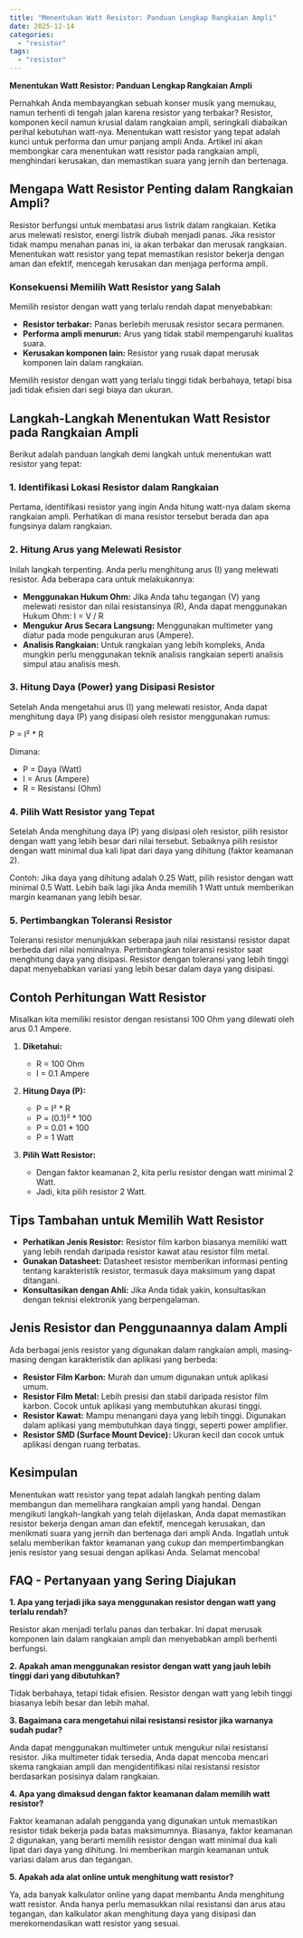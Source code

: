 ```yaml
---
title: "Menentukan Watt Resistor: Panduan Lengkap Rangkaian Ampli"
date: 2025-12-14
categories: 
  - "resistor"
tags: 
  - "resistor"
---
```


**Menentukan Watt Resistor: Panduan Lengkap Rangkaian Ampli**

Pernahkah Anda membayangkan sebuah konser musik yang memukau, namun terhenti di tengah jalan karena resistor yang terbakar? Resistor, komponen kecil namun krusial dalam rangkaian ampli, seringkali diabaikan perihal kebutuhan watt-nya. Menentukan watt resistor yang tepat adalah kunci untuk performa dan umur panjang ampli Anda. Artikel ini akan membongkar cara menentukan watt resistor pada rangkaian ampli, menghindari kerusakan, dan memastikan suara yang jernih dan bertenaga.

## Mengapa Watt Resistor Penting dalam Rangkaian Ampli?

Resistor berfungsi untuk membatasi arus listrik dalam rangkaian. Ketika arus melewati resistor, energi listrik diubah menjadi panas. Jika resistor tidak mampu menahan panas ini, ia akan terbakar dan merusak rangkaian. Menentukan watt resistor yang tepat memastikan resistor bekerja dengan aman dan efektif, mencegah kerusakan dan menjaga performa ampli.

### Konsekuensi Memilih Watt Resistor yang Salah

Memilih resistor dengan watt yang terlalu rendah dapat menyebabkan:

- **Resistor terbakar:** Panas berlebih merusak resistor secara permanen.
- **Performa ampli menurun:** Arus yang tidak stabil mempengaruhi kualitas suara.
- **Kerusakan komponen lain:** Resistor yang rusak dapat merusak komponen lain dalam rangkaian.

Memilih resistor dengan watt yang terlalu tinggi tidak berbahaya, tetapi bisa jadi tidak efisien dari segi biaya dan ukuran.

## Langkah-Langkah Menentukan Watt Resistor pada Rangkaian Ampli

Berikut adalah panduan langkah demi langkah untuk menentukan watt resistor yang tepat:

### 1\. Identifikasi Lokasi Resistor dalam Rangkaian

Pertama, identifikasi resistor yang ingin Anda hitung watt-nya dalam skema rangkaian ampli. Perhatikan di mana resistor tersebut berada dan apa fungsinya dalam rangkaian.

### 2\. Hitung Arus yang Melewati Resistor

Inilah langkah terpenting. Anda perlu menghitung arus (I) yang melewati resistor. Ada beberapa cara untuk melakukannya:

- **Menggunakan Hukum Ohm:** Jika Anda tahu tegangan (V) yang melewati resistor dan nilai resistansinya (R), Anda dapat menggunakan Hukum Ohm: I = V / R
- **Mengukur Arus Secara Langsung:** Menggunakan multimeter yang diatur pada mode pengukuran arus (Ampere).
- **Analisis Rangkaian:** Untuk rangkaian yang lebih kompleks, Anda mungkin perlu menggunakan teknik analisis rangkaian seperti analisis simpul atau analisis mesh.

### 3\. Hitung Daya (Power) yang Disipasi Resistor

Setelah Anda mengetahui arus (I) yang melewati resistor, Anda dapat menghitung daya (P) yang disipasi oleh resistor menggunakan rumus:

P = I² \* R

Dimana:

- P = Daya (Watt)
- I = Arus (Ampere)
- R = Resistansi (Ohm)

### 4\. Pilih Watt Resistor yang Tepat

Setelah Anda menghitung daya (P) yang disipasi oleh resistor, pilih resistor dengan watt yang lebih besar dari nilai tersebut. Sebaiknya pilih resistor dengan watt minimal dua kali lipat dari daya yang dihitung (faktor keamanan 2).

Contoh: Jika daya yang dihitung adalah 0.25 Watt, pilih resistor dengan watt minimal 0.5 Watt. Lebih baik lagi jika Anda memilih 1 Watt untuk memberikan margin keamanan yang lebih besar.

### 5\. Pertimbangkan Toleransi Resistor

Toleransi resistor menunjukkan seberapa jauh nilai resistansi resistor dapat berbeda dari nilai nominalnya. Pertimbangkan toleransi resistor saat menghitung daya yang disipasi. Resistor dengan toleransi yang lebih tinggi dapat menyebabkan variasi yang lebih besar dalam daya yang disipasi.

## Contoh Perhitungan Watt Resistor

Misalkan kita memiliki resistor dengan resistansi 100 Ohm yang dilewati oleh arus 0.1 Ampere.

1. **Diketahui:**
    
    - R = 100 Ohm
    - I = 0.1 Ampere
2. **Hitung Daya (P):**
    
    - P = I² \* R
    - P = (0.1)² \* 100
    - P = 0.01 \* 100
    - P = 1 Watt
3. **Pilih Watt Resistor:**
    
    - Dengan faktor keamanan 2, kita perlu resistor dengan watt minimal 2 Watt.
    - Jadi, kita pilih resistor 2 Watt.

## Tips Tambahan untuk Memilih Watt Resistor

- **Perhatikan Jenis Resistor:** Resistor film karbon biasanya memiliki watt yang lebih rendah daripada resistor kawat atau resistor film metal.
- **Gunakan Datasheet:** Datasheet resistor memberikan informasi penting tentang karakteristik resistor, termasuk daya maksimum yang dapat ditangani.
- **Konsultasikan dengan Ahli:** Jika Anda tidak yakin, konsultasikan dengan teknisi elektronik yang berpengalaman.

## Jenis Resistor dan Penggunaannya dalam Ampli

Ada berbagai jenis resistor yang digunakan dalam rangkaian ampli, masing-masing dengan karakteristik dan aplikasi yang berbeda:

- **Resistor Film Karbon:** Murah dan umum digunakan untuk aplikasi umum.
- **Resistor Film Metal:** Lebih presisi dan stabil daripada resistor film karbon. Cocok untuk aplikasi yang membutuhkan akurasi tinggi.
- **Resistor Kawat:** Mampu menangani daya yang lebih tinggi. Digunakan dalam aplikasi yang membutuhkan daya tinggi, seperti power amplifier.
- **Resistor SMD (Surface Mount Device):** Ukuran kecil dan cocok untuk aplikasi dengan ruang terbatas.

## Kesimpulan

Menentukan watt resistor yang tepat adalah langkah penting dalam membangun dan memelihara rangkaian ampli yang handal. Dengan mengikuti langkah-langkah yang telah dijelaskan, Anda dapat memastikan resistor bekerja dengan aman dan efektif, mencegah kerusakan, dan menikmati suara yang jernih dan bertenaga dari ampli Anda. Ingatlah untuk selalu memberikan faktor keamanan yang cukup dan mempertimbangkan jenis resistor yang sesuai dengan aplikasi Anda. Selamat mencoba!

## FAQ - Pertanyaan yang Sering Diajukan

**1\. Apa yang terjadi jika saya menggunakan resistor dengan watt yang terlalu rendah?**

Resistor akan menjadi terlalu panas dan terbakar. Ini dapat merusak komponen lain dalam rangkaian ampli dan menyebabkan ampli berhenti berfungsi.

**2\. Apakah aman menggunakan resistor dengan watt yang jauh lebih tinggi dari yang dibutuhkan?**

Tidak berbahaya, tetapi tidak efisien. Resistor dengan watt yang lebih tinggi biasanya lebih besar dan lebih mahal.

**3\. Bagaimana cara mengetahui nilai resistansi resistor jika warnanya sudah pudar?**

Anda dapat menggunakan multimeter untuk mengukur nilai resistansi resistor. Jika multimeter tidak tersedia, Anda dapat mencoba mencari skema rangkaian ampli dan mengidentifikasi nilai resistansi resistor berdasarkan posisinya dalam rangkaian.

**4\. Apa yang dimaksud dengan faktor keamanan dalam memilih watt resistor?**

Faktor keamanan adalah pengganda yang digunakan untuk memastikan resistor tidak bekerja pada batas maksimumnya. Biasanya, faktor keamanan 2 digunakan, yang berarti memilih resistor dengan watt minimal dua kali lipat dari daya yang dihitung. Ini memberikan margin keamanan untuk variasi dalam arus dan tegangan.

**5\. Apakah ada alat online untuk menghitung watt resistor?**

Ya, ada banyak kalkulator online yang dapat membantu Anda menghitung watt resistor. Anda hanya perlu memasukkan nilai resistansi dan arus atau tegangan, dan kalkulator akan menghitung daya yang disipasi dan merekomendasikan watt resistor yang sesuai.
